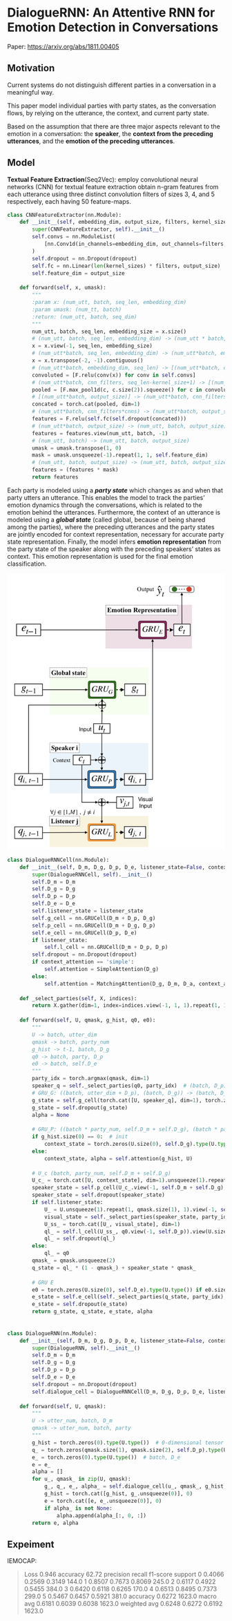 # DialogueRNN: An Attentive RNN for Emotion Detection in Conversations

Paper: https://arxiv.org/abs/1811.00405



## Motivation

Current systems do not distinguish different parties in a conversation in a meaningful way.

This paper model individual parties with party states, as the conversation flows, by relying on the utterance, the context, and current party state.

Based on the assumption that there are three major aspects relevant to the emotion in a conversation: the **speaker**, the **context from the preceding utterances**, and the **emotion of the preceding utterances**.



## Model

**Textual Feature Extraction**(Seq2Vec): employ convolutional neural networks (CNN) for textual feature extraction obtain n-gram features from each utterance using three distinct convolution filters of sizes 3, 4, and 5 respectively, each having 50 feature-maps.

```python
class CNNFeatureExtractor(nn.Module):
    def __init__(self, embedding_dim, output_size, filters, kernel_sizes, dropout):
        super(CNNFeatureExtractor, self).__init__()
        self.convs = nn.ModuleList(
            [nn.Conv1d(in_channels=embedding_dim, out_channels=filters, kernel_size=K) for K in kernel_sizes]
        )
        self.dropout = nn.Dropout(dropout)
        self.fc = nn.Linear(len(kernel_sizes) * filters, output_size)
        self.feature_dim = output_size

    def forward(self, x, umask):
        """
        :param x: (num_utt, batch, seq_len, embedding_dim)
        :param umask: (num_tt, batch)
        :return: (num_utt, batch, seq_dim)
        """
        num_utt, batch, seq_len, embedding_size = x.size()
        # (num_utt, batch, seq_len, embedding_dim) -> (num_utt * batch, seq_len, embedding_dim)
        x = x.view(-1, seq_len, embedding_size)
        # (num_utt*batch, seq_len, embedding_dim) -> (num_utt*batch, embedding_dim, seq_len)
        x = x.transpose(-2, -1).contiguous()
        # (num_utt*batch, embedding_dim, seq_len) -> [(num_utt*batch, cnn_filters, seq_len-kernel_size+1)]
        convoluted = [F.relu(conv(x)) for conv in self.convs]
        # (num_utt*batch, cnn_filters, seq_len-kernel_size+1) -> [(num_utt*batch, cnn_filters)]
        pooled = [F.max_pool1d(c, c.size(2)).squeeze() for c in convoluted]
        # [(num_utt*batch, output_size)] -> (num_utt*batch, cnn_filters*cnns)
        concated = torch.cat(pooled, dim=1)
        # (num_utt*batch, cnn_filters*cnns) -> (num_utt*batch, output_size)
        features = F.relu(self.fc(self.dropout(concated)))
        # (num_utt*batch, output_size) -> (num_utt, batch, output_size)
        features = features.view(num_utt, batch, -1)
        # (num_utt, batch) -> (num_utt, batch, output_size)
        umask = umask.transpose(1, 0)
        mask = umask.unsqueeze(-1).repeat(1, 1, self.feature_dim)
        # (num_utt, batch, output_size) -> (num_utt, batch, output_size)
        features = (features * mask)
        return features
```



Each party is modeled using a ***party state*** which changes as and when that party utters an utterance. This enables the model to track the parties’ emotion dynamics through the conversations, which is related to the emotion behind the utterances. Furthermore, the context of an utterance is modeled using a ***global state*** (called global, because of being shared among the parties), where the preceding utterances and the party states are jointly encoded for context representation, necessary for accurate party state representation. Finally, the model infers **emotion representation** from the party state of the speaker along with the preceding speakers’ states as context. This emotion representation is used for the final emotion classification.

![GRU](../../../../images/C0053903-9DE1-416B-8351-F1984F656C97.png)

```python
class DialogueRNNCell(nn.Module):
    def __init__(self, D_m, D_g, D_p, D_e, listener_state=False, context_attention='simple', D_a=100, dropout=0.5):
        super(DialogueRNNCell, self).__init__()
        self.D_m = D_m
        self.D_g = D_g
        self.D_p = D_p
        self.D_e = D_e
        self.listener_state = listener_state
        self.g_cell = nn.GRUCell(D_m + D_p, D_g)
        self.p_cell = nn.GRUCell(D_m + D_g, D_p)
        self.e_cell = nn.GRUCell(D_p, D_e)
        if listener_state:
            self.l_cell = nn.GRUCell(D_m + D_p, D_p)
        self.dropout = nn.Dropout(dropout)
        if context_attention == 'simple':
            self.attention = SimpleAttention(D_g)
        else:
            self.attention = MatchingAttention(D_g, D_m, D_a, context_attention)

    def _select_parties(self, X, indices):
        return X.gather(dim=1, index=indices.view(-1, 1, 1).repeat(1, 1, X.size(2))).squeeze(1)

    def forward(self, U, qmask, g_hist, q0, e0):
        """
        U -> batch, utter_dim
        qmask -> batch, party_num
        g_hist -> t-1, batch, D_g
        q0 -> batch, party, D_p
        e0 -> batch, self.D_e
        """
        party_idx = torch.argmax(qmask, dim=1)
        speaker_q = self._select_parties(q0, party_idx)  # (batch, D_p)
        # GRU_G: ((batch, utter_dim + D_p), (batch, D_g)) -> (batch, D_g)
        g_state = self.g_cell(torch.cat([U, speaker_q], dim=1), torch.zeros(U.size(0), self.D_g).type(U.type()) if g_hist.size(0) == 0 else g_hist[-1])
        g_state = self.dropout(g_state)
        alpha = None

        # GRU_P: ((batch * party_num, self.D_m + self.D_g), (batch * party_num, D_p)) -> (batch * party_num, D_p)
        if g_hist.size(0) == 0:  # init
            context_state = torch.zeros(U.size(0), self.D_g).type(U.type())
        else:
            context_state, alpha = self.attention(g_hist, U)

        # U_c (batch, party_num, self.D_m + self.D_g)
        U_c_ = torch.cat([U, context_state], dim=1).unsqueeze(1).repeat(1, qmask.size(1), 1)
        speaker_state = self.p_cell(U_c_.view(-1, self.D_m + self.D_g), q0.view(-1, self.D_p)).view(U.size(0), self.D_p)
        speaker_state = self.dropout(speaker_state)
        if self.listener_state:
            U_ = U.unsqueeze(1).repeat(1, qmask.size(1), 1).view(-1, self.D_m)
            visual_state = self._select_parties(speaker_state, party_idx).unsqueeze(1).repeat(1, qmask.size(1), 1).view(-1, self.D_p)
            U_ss_ = torch.cat([U_, visual_state], dim=1)
            ql_ = self.l_cell(U_ss_, q0.view(-1, self.D_p)).view(U.size(0), -1, self.D_p)
            ql_ = self.dropout(ql_)
        else:
            ql_ = q0
        qmask_ = qmask.unsqueeze(2)
        q_state = ql_ * (1 - qmask_) + speaker_state * qmask_

        # GRU E
        e0 = torch.zeros(U.size(0), self.D_e).type(U.type()) if e0.size(0) == 0 else e0
        e_state = self.e_cell(self._select_parties(q_state, party_idx), e0)
        e_state = self.dropout(e_state)
        return g_state, q_state, e_state, alpha
      
      
class DialogueRNN(nn.Module):
    def __init__(self, D_m, D_g, D_p, D_e, listener_state=False, context_attention='simple', D_a=100, dropout=0.5):
        super(DialogueRNN, self).__init__()
        self.D_m = D_m
        self.D_g = D_g
        self.D_p = D_p
        self.D_e = D_e
        self.dropout = nn.Dropout(dropout)
        self.dialogue_cell = DialogueRNNCell(D_m, D_g, D_p, D_e, listener_state, context_attention, D_a, dropout)

    def forward(self, U, qmask):
        """
        U -> utter_num, batch, D_m
        qmask -> utter_num, batch, party
        """
        g_hist = torch.zeros(0).type(U.type())  # 0-dimensional tensor
        q_ = torch.zeros(qmask.size(1), qmask.size(2), self.D_p).type(U.type())  # batch, party, D_p
        e_ = torch.zeros(0).type(U.type())  # batch, D_e
        e = e_
        alpha = []
        for u_, qmask_ in zip(U, qmask):
            g_, q_, e_, alpha_ = self.dialogue_cell(u_, qmask_, g_hist, q_, e_)
            g_hist = torch.cat([g_hist, g_.unsqueeze(0)], 0)
            e = torch.cat([e, e_.unsqueeze(0)], 0)
            if alpha_ is not None:
                alpha.append(alpha_[:, 0, :])
        return e, alpha
```



## Expeiment 

IEMOCAP:

> Loss 0.946 accuracy 62.72
>               precision    recall  f1-score   support
>            0     0.4066    0.2569    0.3149     144.0
>            1     0.8507    0.7673    0.8069     245.0
>            2     0.6117    0.4922    0.5455     384.0
>            3     0.6420    0.6118    0.6265     170.0
>            4     0.6513    0.8495    0.7373     299.0
>            5     0.5467    0.6457    0.5921     381.0
>     accuracy                         0.6272    1623.0
>    macro avg     0.6181    0.6039    0.6038    1623.0
> weighted avg     0.6248    0.6272    0.6192    1623.0






